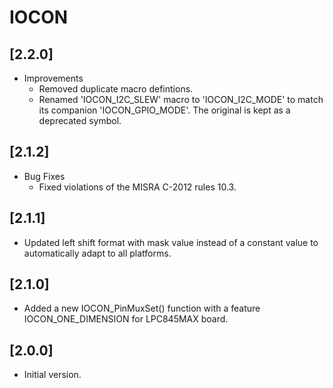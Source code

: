 # IOCON

## [2.2.0]

- Improvements
  - Removed duplicate macro defintions.
  - Renamed 'IOCON_I2C_SLEW' macro to 'IOCON_I2C_MODE' to match its companion 'IOCON_GPIO_MODE'. The original is kept as a deprecated symbol.

## [2.1.2]

- Bug Fixes
  - Fixed violations of the MISRA C-2012 rules 10.3.

## [2.1.1]

- Updated left shift format with mask value instead of a constant value to automatically adapt to all platforms.

## [2.1.0]

- Added a new IOCON_PinMuxSet() function with a feature IOCON_ONE_DIMENSION for LPC845MAX board.

## [2.0.0]

- Initial version.
